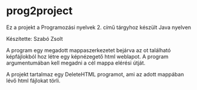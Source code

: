 # prog2project

Ez a projekt a Programozási nyelvek 2.  című tárgyhoz készült Java nyelven

Készítette: Szabó Zsolt

A program egy megadott mappaszerkezetet bejárva az ot található képfájlokból hoz létre egy képnézegető html weblapot.
A program argumentumában kell megadni a cél mappa elérési útját.

A projekt tartalmaz egy DeleteHTML programot, ami az adott mappában lévő html fájlokat törli.
